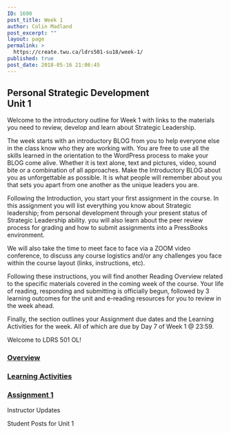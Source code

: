 ```yaml
---
ID: 1690
post_title: Week 1
author: Colin Madland
post_excerpt: ""
layout: page
permalink: >
  https://create.twu.ca/ldrs501-su18/week-1/
published: true
post_date: 2018-05-16 21:06:45
---
```

<!--themify_builder_static-->

<h2>Personal Strategic Development<br/>Unit 1</h2>

Welcome to the introductory outline for Week 1 with links to the materials you need to review, develop and learn about Strategic Leadership.</p>

The week starts with an introductory BLOG from you to help everyone else in the class know who they are working with. You are free to use all the skills learned in the orientation to the WordPress process to make your BLOG come alive. Whether it is text alone, text and pictures, video, sound bite or a combination of all approaches. Make the Introductory BLOG about you as unforgettable as possible. It is what people will remember about you that sets you apart from one another as the unique leaders you are.

Following the Introduction, you start your first assignment in the course. In this assignment you will list everything you know about Strategic leadership; from personal development through your present status of Strategic Leadership ability. you will also learn about the peer review process for grading and how to submit assignments into a PressBooks environment.

We will also take the time to meet face to face via a ZOOM video conference, to discuss any course logistics and/or any challenges you face within the course layout (links, instructions, etc).

Following these instructions, you will find another Reading Overview related to the specific materials covered in the coming week of the course. Your life of reading, responding and submitting is officially begun, followed by 3 learning outcomes for the unit and e-reading resources for you to review in the week ahead.

Finally, the section outlines your Assignment due dates and the Learning Activities for the week. All of which are due by Day 7 of Week 1 @ 23:59.

Welcome to LDRS 501 OL!

<a href="https://create.twu.ca/ldrs501-su18/unit-1/" >

</a>

<h3><a href="https://create.twu.ca/ldrs501-su18/unit-1/">Overview</a></h3>

<a href="https://create.twu.ca/ldrs501-su18/unit-1-learning-activities/" >

</a>

<h3><a href="https://create.twu.ca/ldrs501-su18/unit-1-learning-activities/">Learning Activities</a></h3>

<a href="https://create.twu.ca/ldrs501-su18/assignment-1" >

</a>

<h3><a href="https://create.twu.ca/ldrs501-su18/assignment-1">Assignment 1</a></h3>

Instructor Updates

Student Posts for Unit 1<!--/themify_builder_static-->